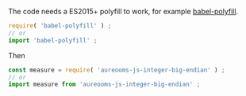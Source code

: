 The code needs a ES2015+ polyfill to work, for example
[babel-polyfill](https://babeljs.io/docs/usage/polyfill).
```js
require( 'babel-polyfill' ) ;
// or
import 'babel-polyfill' ;
```

Then
```js
const measure = require( 'aureooms-js-integer-big-endian' ) ;
// or
import measure from 'aureooms-js-integer-big-endian' ;
```
